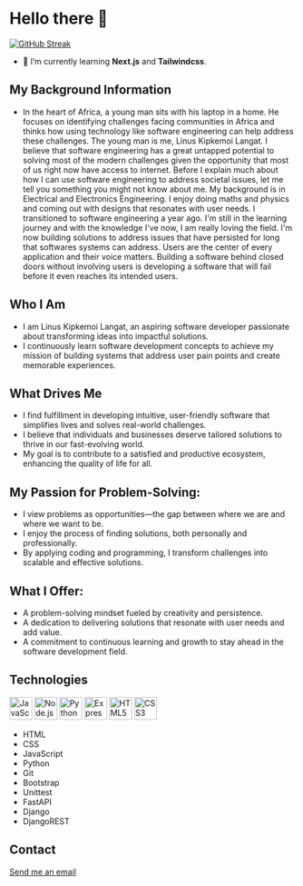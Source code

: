 # Hello there 👋
[![GitHub Streak](https://streak-stats.demolab.com/?user=Developer-Linus&theme=dark)](https://git.io/streak-stats)


- 🌱 I’m currently learning **Next.js** and **Tailwindcss**.
## My Background Information
- In the heart of Africa, a young man sits with his laptop in a home. He focuses on identifying challenges facing communities in Africa and thinks how using technology like software engineering can help address these challenges. The young man is me, Linus Kipkemoi Langat. I believe that software engineering has a great untapped potential to solving most of the modern challenges given the opportunity that most of us right now have access to internet. Before I explain much about how I can use software engineering to address societal issues, let me tell you something you might not know about me. My background is in Electrical and Electronics Engineering. I enjoy doing maths and physics and coming out with designs that resonates with user needs. I transitioned to software engineering a year ago. I'm still in the learning journey and with the knowledge I've now, I am really loving the field. I'm now building solutions to address issues that have persisted for long that softwares systems can address. Users are the center of every application and their voice matters. Building a software behind closed doors without involving users is developing a software that will fail before it even reaches its intended users. 

## Who I Am
- I am Linus Kipkemoi Langat, an aspiring software developer passionate about transforming ideas into impactful solutions.
- I continuously learn software development concepts to achieve my mission of building systems that address user pain points and create memorable experiences.

## What Drives Me
- I find fulfillment in developing intuitive, user-friendly software that simplifies lives and solves real-world challenges.
- I believe that individuals and businesses deserve tailored solutions to thrive in our fast-evolving world.
- My goal is to contribute to a satisfied and productive ecosystem, enhancing the quality of life for all.

## My Passion for Problem-Solving:
- I view problems as opportunities—the gap between where we are and where we want to be.
- I enjoy the process of finding solutions, both personally and professionally.
- By applying coding and programming, I transform challenges into scalable and effective solutions.

## What I Offer:
- A problem-solving mindset fueled by creativity and persistence.
- A dedication to delivering solutions that resonate with user needs and add value.
- A commitment to continuous learning and growth to stay ahead in the software development field.
## Technologies
<p align="left">
  <img src="https://cdn.jsdelivr.net/gh/devicons/devicon/icons/javascript/javascript-original.svg" height="40" width="40" alt="JavaScript" />
  <img src="https://cdn.jsdelivr.net/gh/devicons/devicon/icons/nodejs/nodejs-original.svg" height="40" width="40" alt="Node.js" />
  <img src="https://cdn.jsdelivr.net/gh/devicons/devicon/icons/python/python-original.svg" height="40" width="40" alt="Python" />
  <img src="https://cdn.jsdelivr.net/gh/devicons/devicon/icons/express/express-original.svg" height="40" width="40" alt="Express.js" />
  <img src="https://cdn.jsdelivr.net/gh/devicons/devicon/icons/html5/html5-original.svg" height="40" width="40" alt="HTML5" />
  <img src="https://cdn.jsdelivr.net/gh/devicons/devicon/icons/css3/css3-original.svg" height="40" width="40" alt="CSS3" />
</p>



- HTML
- CSS
- JavaScript
- Python
- Git
- Bootstrap
- Unittest
- FastAPI
- Django
- DjangoREST

## Contact
[Send me an email](mailto:linuslangat097@gmail.com) <br>


<!--
**Developer-Linus/Developer-Linus** is a ✨ _special_ ✨ repository because its `README.md` (this file) appears on your GitHub profile.

Here are some ideas to get you started:

- 🔭 I’m currently working on ...

- 👯 I’m looking to collaborate on ...
- 🤔 I’m looking for help with ...
- 💬 Ask me about ...
- 📫 How to reach me: ...
- 😄 Pronouns: ...
- ⚡ Fun fact: ...
-->
